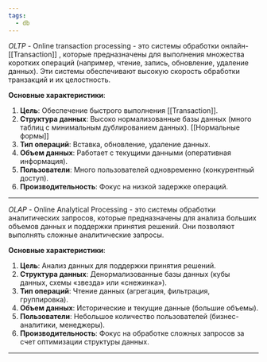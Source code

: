 ```yaml
---
tags:
  - db
---
```

_OLTP_ - Online transaction processing - это системы обработки онлайн- [[Transaction]] , которые предназначены для выполнения множества коротких операций (например, чтение, запись, обновление, удаление данных). Эти системы обеспечивают высокую скорость обработки транзакций и их целостность.

**Основные характеристики**:
1. **Цель**: Обеспечение быстрого выполнения [[Transaction]].
2. **Структура данных**: Высоко нормализованные базы данных (много таблиц с минимальным дублированием данных). [[Нормальные формы]]
3. **Тип операций**: Вставка, обновление, удаление данных.
4. **Объем данных**: Работает с текущими данными (оперативная информация).
5. **Пользователи**: Много пользователей одновременно (конкурентный доступ).
6. **Производительность**: Фокус на низкой задержке операций.
---

_OLAP_ - Online Analytical Processing - это системы обработки аналитических запросов, которые предназначены для анализа больших объемов данных и поддержки принятия решений. Они позволяют выполнять сложные аналитические запросы.

**Основные характеристики**:
1. **Цель**: Анализ данных для поддержки принятия решений.
2. **Структура данных**: Денормализованные базы данных (кубы данных, схемы «звезда» или «снежинка»).
3. **Тип операций**: Чтение данных (агрегация, фильтрация, группировка).
4. **Объем данных**: Исторические и текущие данные (большие объемы).
5. **Пользователи**: Небольшое количество пользователей (бизнес-аналитики, менеджеры).
6. **Производительность**: Фокус на обработке сложных запросов за счет оптимизации структуры данных.
---
